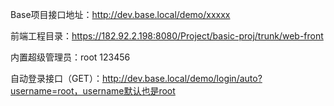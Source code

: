 Base项目接口地址：http://dev.base.local/demo/xxxxx

前端工程目录：https://182.92.2.198:8080/Project/basic-proj/trunk/web-front

内置超级管理员：root 123456

自动登录接口（GET）：http://dev.base.local/demo/login/auto?username=root，username默认也是root